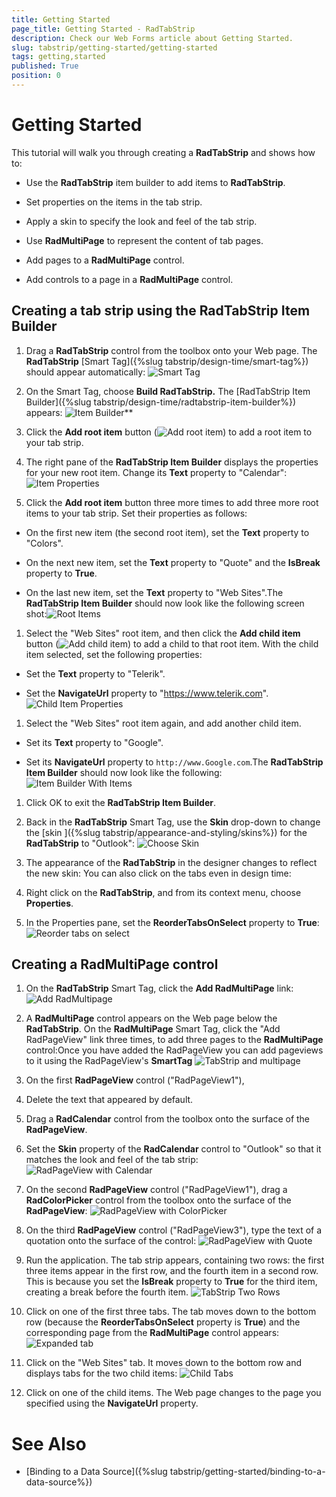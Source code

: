 ```yaml
---
title: Getting Started
page_title: Getting Started - RadTabStrip
description: Check our Web Forms article about Getting Started.
slug: tabstrip/getting-started/getting-started
tags: getting,started
published: True
position: 0
---
```


# Getting Started


This tutorial will walk you through creating a **RadTabStrip** and shows how to:

* Use the **RadTabStrip** item builder to add items to **RadTabStrip**.

* Set properties on the items in the tab strip.

* Apply a skin to specify the look and feel of the tab strip.

* Use **RadMultiPage** to represent the content of tab pages.

* Add pages to a **RadMultiPage** control.

* Add controls to a page in a **RadMultiPage** control.

## Creating a tab strip using the RadTabStrip Item Builder

1. Drag a **RadTabStrip** control from the toolbox onto your Web page. The **RadTabStrip** [Smart Tag]({%slug tabstrip/design-time/smart-tag%}) should appear automatically:
![Smart Tag](images/tabstrip_smarttag.png)

1. On the Smart Tag, choose **Build RadTabStrip.** The [RadTabStrip Item Builder]({%slug tabstrip/design-time/radtabstrip-item-builder%}) appears: 
![Item Builder](images/tabstrip_itembuilder.png)**

1. Click the **Add root item** button (![Add root item](images/tabstrip_addrootitem.png)) to add a root item to your tab strip.

1. The right pane of the **RadTabStrip Item Builder** displays the properties for your new root item. Change its **Text** property to "Calendar": ![Item Properties](images/tabstrip_itemproperties.png)

1. Click the **Add root item** button three more times to add three more root items to your tab strip. Set their properties as follows:

* On the first new item (the second root item), set the **Text** property to "Colors".

* On the next new item, set the **Text** property to "Quote" and the **IsBreak** property to **True**.

* On the last new item, set the **Text** property to "Web Sites".The **RadTabStrip Item Builder** should now look like the following screen shot:![Root Items](images/tabstrip_rootitems.png)

1. Select the "Web Sites" root item, and then click the **Add child item** button (![Add child item](images/tabstrip_addchilditem.png)) to add a child to that root item. With the child item selected, set the following properties:

* Set the **Text** property to "Telerik".

* Set the **NavigateUrl** property to "https://www.telerik.com". 
![Child Item Properties](images/tabstrip_childitemproperties.png)

1. Select the "Web Sites" root item again, and add another child item.

* Set its **Text** property to "Google".

* Set its **NavigateUrl** property to `http://www.Google.com`.The **RadTabStrip Item Builder** should now look like the following:
![Item Builder With Items](images/tabstrip_radtabstripitembuilderwithitems.png)

1. Click OK to exit the **RadTabStrip Item Builder**.

1. Back in the **RadTabStrip** Smart Tag, use the **Skin** drop-down to change the [skin ]({%slug tabstrip/appearance-and-styling/skins%}) for the **RadTabStrip** to "Outlook":
![Choose Skin](images/tabstrip_chooseskin.png)

1. The appearance of the **RadTabStrip** in the designer changes to reflect the new skin:  You can also click on the tabs even in design time: 

1. Right click on the **RadTabStrip**, and from its context menu, choose **Properties**.

1. In the Properties pane, set the **ReorderTabsOnSelect** property to **True**:
![Reorder tabs on select](images/tabstrip_reordertabsonselect.png)

## Creating a RadMultiPage control

1. On the **RadTabStrip** Smart Tag, click the **Add RadMultiPage** link:
![Add RadMultipage](images/tabstrip_addradmultipage.png)

1. A **RadMultiPage** control appears on the Web page below the **RadTabStrip**. On the **RadMultiPage** Smart Tag, click the "Add RadPageView" link three times, to add three pages to the **RadMultiPage** control:Once you have added the RadPageView you can add pageviews to it using the RadPageView's **SmartTag**
![TabStrip and multipage](images/tabstrip_andmultipage.png)

1. On the first **RadPageView** control ("RadPageView1"),

1. Delete the text that appeared by default.

1. Drag a **RadCalendar** control from the toolbox onto the surface of the **RadPageView**.

1. Set the **Skin** property of the **RadCalendar** control to "Outlook" so that it matches the look and feel of the tab strip:
![RadPageView with Calendar](images/tabstrip_radpageviewwithcalendar.png)

1. On the second **RadPageView** control ("RadPageView1"), drag a **RadColorPicker** control from the toolbox onto the surface of the **RadPageView**:
![RadPageView with ColorPicker](images/tabstrip_radpageviewwithcolorpicker.png)

1. On the third **RadPageView** control ("RadPageView3"), type the text of a quotation onto the surface of the control:
![RadPageView with Quote](images/tabstrip_radpageviewwithquote.png)

1. Run the application. The tab strip appears, containing two rows: the first three items appear in the first row, and the fourth item in a second row. This is because you set the **IsBreak** property to **True** for the third item, creating a break before the fourth item.
![TabStrip Two Rows](images/tabstrip_tworows.png)

1. Click on one of the first three tabs. The tab moves down to the bottom row (because the **ReorderTabsOnSelect** property is **True**) and the corresponding page from the **RadMultiPage** control appears:
![Expanded tab](images/tabstrip_expandedtab.png)

1. Click on the "Web Sites" tab. It moves down to the bottom row and displays tabs for the two child items:
![Child Tabs](images/tabstrip_displaychildtabs.png)

1. Click on one of the child items. The Web page changes to the page you specified using the **NavigateUrl** property.

# See Also

 * [Binding to a Data Source]({%slug tabstrip/getting-started/binding-to-a-data-source%})
